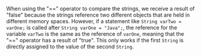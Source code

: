 When using the "==" operator to compare the strings, we receive a result of "false" because the strings reference two different objects that are held in different memory spaces. However, if a statement like `String varTwo = varOne;` is called after `String varOne = "Java";`, the reference for the variable `varTwo` is the same as the reference of `varOne`, meaning that the "==" operator has a result of "true". This only works if the first `String` is directly assigned to the value of the second `String`.

